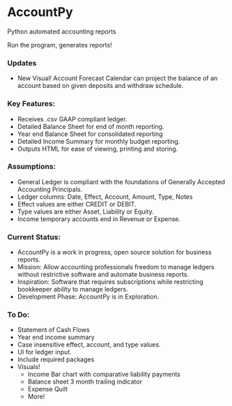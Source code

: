 # AccountPy
Python automated accounting reports

Run the program, generates reports! 

### Updates
 - New Visual! Account Forecast Calendar can project the balance of an account based on given deposits and withdraw schedule.

### Key Features:
 - Receives .csv GAAP compliant ledger.
 - Detailed Balance Sheet for end of month reporting.
 - Year end Balance Sheet for consolidated reporting
 - Detailed Income Summary for monthly budget reporting.
 - Outputs HTML for ease of viewing, printing and storing.

### Assumptions:
 - General Ledger is compliant with the foundations of Generally Accepted Accounting Principals.
 - Ledger columns: Date, Effect, Account, Amount, Type, Notes
 - Effect values are either CREDIT or DEBIT.
 - Type values are either Asset, Liability or Equity.
 - Income temporary accounts end in Revenue or Expense.

### Current Status:
 - AccountPy is a work in progress, open source solution for business reports.
 - Mission: Allow accounting professionals freedom to manage ledgers without restrictive software and automate business reports.
 - Inspiration: Software that requires subscriptions while restricting bookkeeper ability to manage ledgers.
 - Development Phase: AccountPy is in Exploration.

### To Do:
 - Statement of Cash Flows
 - Year end income summary
 - Case insensitive effect, account, and type values.
 - UI for ledger input.
 - Include required packages
 - Visuals!
    - Income Bar chart with comparative liability payments
    - Balance sheet 3 month trailing indicator
    - Expense Quilt
    - More! 
